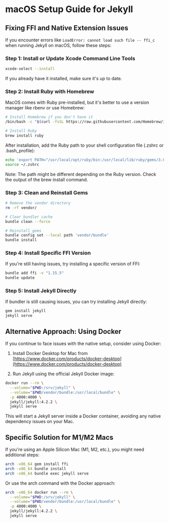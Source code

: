 # macOS Setup Guide for Jekyll

## Fixing FFI and Native Extension Issues

If you encounter errors like `LoadError: cannot load such file -- ffi_c` when running Jekyll on macOS, follow these steps:

### Step 1: Install or Update Xcode Command Line Tools

```bash
xcode-select --install
```

If you already have it installed, make sure it's up to date.

### Step 2: Install Ruby with Homebrew

MacOS comes with Ruby pre-installed, but it's better to use a version manager like rbenv or use Homebrew:

```bash
# Install Homebrew if you don't have it
/bin/bash -c "$(curl -fsSL https://raw.githubusercontent.com/Homebrew/install/HEAD/install.sh)"

# Install Ruby
brew install ruby
```

After installation, add the Ruby path to your shell configuration file (.zshrc or .bash_profile):

```bash
echo 'export PATH="/usr/local/opt/ruby/bin:/usr/local/lib/ruby/gems/3.0.0/bin:$PATH"' >> ~/.zshrc
source ~/.zshrc
```

Note: The path might be different depending on the Ruby version. Check the output of the brew install command.

### Step 3: Clean and Reinstall Gems

```bash
# Remove the vendor directory
rm -rf vendor/

# Clear bundler cache
bundle clean --force

# Reinstall gems
bundle config set --local path 'vendor/bundle'
bundle install
```

### Step 4: Install Specific FFI Version

If you're still having issues, try installing a specific version of FFI:

```bash
bundle add ffi -v "1.15.5"
bundle update
```

### Step 5: Install Jekyll Directly

If bundler is still causing issues, you can try installing Jekyll directly:

```bash
gem install jekyll
jekyll serve
```

## Alternative Approach: Using Docker

If you continue to face issues with the native setup, consider using Docker:

1. Install Docker Desktop for Mac from [https://www.docker.com/products/docker-desktop](https://www.docker.com/products/docker-desktop)

2. Run Jekyll using the official Jekyll Docker image:

```bash
docker run --rm \
  --volume="$PWD:/srv/jekyll" \
  --volume="$PWD/vendor/bundle:/usr/local/bundle" \
  -p 4000:4000 \
  jekyll/jekyll:4.2.2 \
  jekyll serve
```

This will start a Jekyll server inside a Docker container, avoiding any native dependency issues on your Mac.

## Specific Solution for M1/M2 Macs

If you're using an Apple Silicon Mac (M1, M2, etc.), you might need additional steps:

```bash
arch -x86_64 gem install ffi
arch -x86_64 bundle install
arch -x86_64 bundle exec jekyll serve
```

Or use the arch command with the Docker approach:

```bash
arch -x86_64 docker run --rm \
  --volume="$PWD:/srv/jekyll" \
  --volume="$PWD/vendor/bundle:/usr/local/bundle" \
  -p 4000:4000 \
  jekyll/jekyll:4.2.2 \
  jekyll serve
```